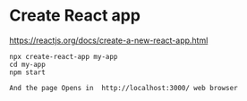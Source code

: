 # Create React app 
https://reactjs.org/docs/create-a-new-react-app.html

```
npx create-react-app my-app
cd my-app
npm start

```



```
And the page Opens in  http://localhost:3000/ web browser

```

